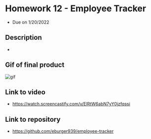 # Homework 12 - Employee Tracker
* Due on 1/20/2022


## Description
* 


## Gif of final product
![gif](employee-tracker.gif)


## Link to video
* https://watch.screencastify.com/v/ElRtW6abN7yY0jzfqssi

## Link to repository
* https://github.com/eburger939/employee-tracker






